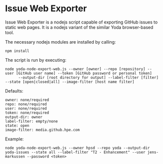# Issue Web Exporter

Issue Web Exporter is a nodejs script capable of exporting GitHub issues to static web pages. It is a nodejs variant of the similar Yoda browser-based tool.

The necessary nodejs modules are installed by calling:

	npm install
	
The script is run by executing:

	node yoda-node-export-web.js --owner [owner] --repo [repository] --user [GitHub user name] --token [GitHub password or personal token] 
		  --output-dir [root directory for output] --label-filter [filter] --state [open|closed|all] --image-filter [host name filter] 

Defaults:

	owner: none/required
	repo: none/required
	user: none/required
	token: none/required
	output-dir: owner
	label-filter: empty/none
	state: open
	image-filter: media.github.hpe.com

Example: 

	node yoda-node-export-web.js --owner hpsd --repo yoda --output-dir yoda-issues --state all --label-filter "T2 - Enhancement" --user jens-markussen --password <token>

